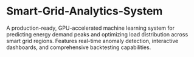 # Smart-Grid-Analytics-System
A production-ready, GPU-accelerated machine learning system for predicting energy demand peaks and optimizing load distribution across smart grid regions. Features real-time anomaly detection, interactive dashboards, and comprehensive backtesting capabilities.
